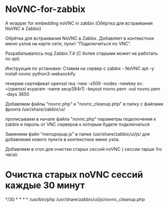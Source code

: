 # NoVNC-for-zabbix
A wrapper for embedding noVNC in zabbix (Обёртка для встраивания NoVNC в Zabbix)

Обрётка для встраивания NoVNC в Zabbix.
Добавляет в контекстное меню узлов на карте сети, пункт "Подключиться по VNC".

Разрабатывалось под Zabbix 7.4 (С более старыми может не работать по api)

Инструкция по установке:
Ставим на сервер с zabbix  - NoVNC
apt -y install novnc python3-websockify

генерим сертификат
openssl req -new -x509 -nodes -newkey ec:<(openssl ecparam -name secp384r1) -keyout novnc.pem -out novnc.pem -days 3650 

Добавляем файлы "novnc.php" и "novnc_cleanup.php"
в папку c файлами фронта  /usr/share/zabbix/ui/

прописываем в начале файла "novnc.php" параметры подключения к zabbix и пароль от VNC серверов к которым будете подключаться

Заменяем файл "menupopup.js"
в папке /usr/share/zabbix/ui/js/  для добавления нового пункта в контекстное меню узла.

Добавляем в cron для очистки старых сессий noVNC ( сессии тарше 1го часа):
# Очистка старых noVNC сессий каждые 30 минут
*/30 * * * * /usr/bin/php /usr/share/zabbix/ui/js/novnc_cleanup.php
